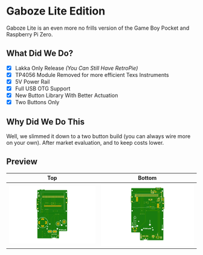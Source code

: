 # Gaboze Lite Edition
Gaboze Lite is an even more no frills version of the Game Boy Pocket and Raspberry Pi Zero.

## What Did We Do?

* [x] Lakka Only Release *(You Can Still Have RetroPie)*
* [x] TP4056 Module Removed for more efficient Texs Instruments
* [x] 5V Power Rail
* [x] Full USB OTG Support
* [x] New Button Library With Better Actuation
* [x] Two Buttons Only

## Why Did We Do This

Well, we slimmed it down to a two button build (you can always wire more on your own). After market evaluation, and to keep costs lower.

## Preview

| Top  | Bottom |
| ---- | ------ |
|      ![Top Board](assets/GabozeLiteTop.png)|     ![Bottom Board](assets/GabozeLiteBottom.png)   |

